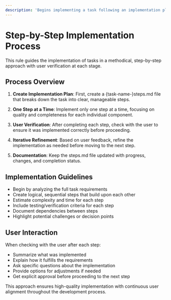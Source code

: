 ```yaml
---
description: 'Begins implementing a task following an implementation plan.'
---
```

# Step-by-Step Implementation Process

This rule guides the implementation of tasks in a methodical, step-by-step approach with user verification at each stage.

## Process Overview

1. **Create Implementation Plan**: First, create a {task-name-}steps.md file that breaks down the task into clear, manageable steps.

2. **One Step at a Time**: Implement only one step at a time, focusing on quality and completeness for each individual component.

3. **User Verification**: After completing each step, check with the user to ensure it was implemented correctly before proceeding.

4. **Iterative Refinement**: Based on user feedback, refine the implementation as needed before moving to the next step.

5. **Documentation**: Keep the steps.md file updated with progress, changes, and completion status.

## Implementation Guidelines

- Begin by analyzing the full task requirements
- Create logical, sequential steps that build upon each other
- Estimate complexity and time for each step
- Include testing/verification criteria for each step
- Document dependencies between steps
- Highlight potential challenges or decision points

## User Interaction

When checking with the user after each step:
- Summarize what was implemented
- Explain how it fulfills the requirements
- Ask specific questions about the implementation
- Provide options for adjustments if needed
- Get explicit approval before proceeding to the next step

This approach ensures high-quality implementation with continuous user alignment throughout the development process.